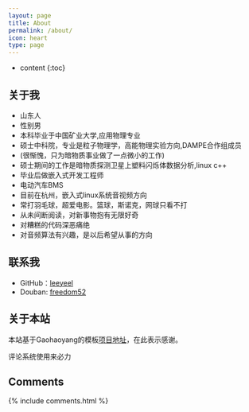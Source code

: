 ```yaml
---
layout: page
title: About
permalink: /about/
icon: heart
type: page
---
```


* content
{:toc}

## 关于我

- 山东人  
- 性别男  
- 本科毕业于中国矿业大学,应用物理专业
- 硕士中科院，专业是粒子物理学，高能物理实验方向,DAMPE合作组成员
- (很惭愧，只为暗物质事业做了一点微小的工作)  
- 硕士期间的工作是暗物质探测卫星上塑料闪烁体数据分析,linux c++
- 毕业后做嵌入式开发工程师 
- 电动汽车BMS
- 目前在杭州，嵌入式linux系统音视频方向 
- 常打羽毛球，超爱电影。篮球，斯诺克，网球只看不打
- 从未间断阅读，对新事物抱有无限好奇 
- 对糟糕的代码深恶痛绝
- 对音频算法有兴趣，是以后希望从事的方向

## 联系我

* GitHub：[leeyeel](https://github.com/leeyeel)
* Douban: [freedom52](https://www.douban.com/people/freedom52/)

## 关于本站
本站基于Gaohaoyang的模板[项目地址](https://github.com/Gaohaoyang/gaohaoyang.github.io)，在此表示感谢。   

评论系统使用来必力  

## Comments

{% include comments.html %}
